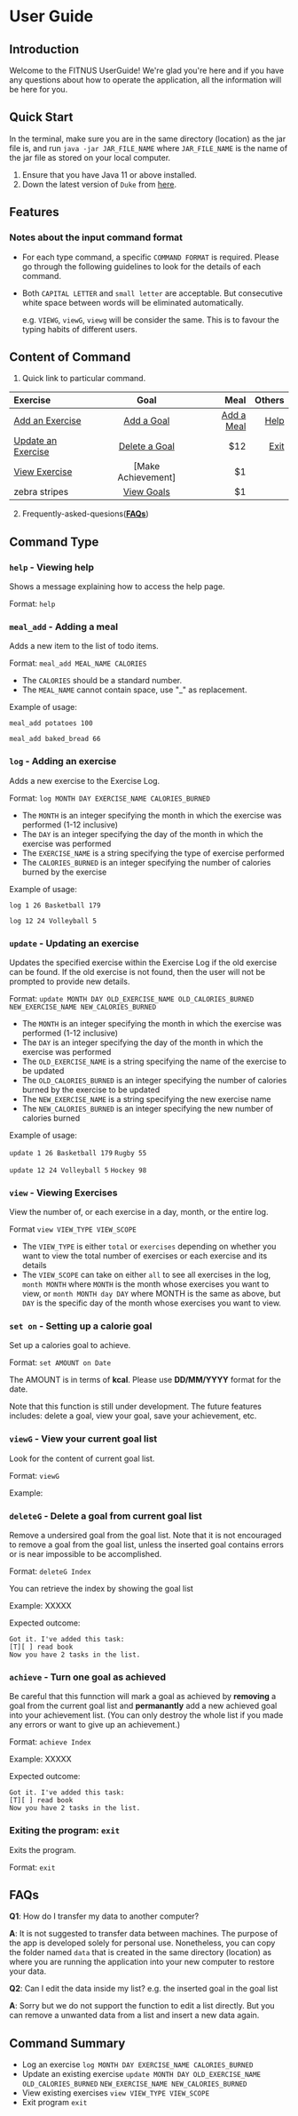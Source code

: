 # User Guide

## Introduction

Welcome to the FITNUS UserGuide! We're glad you're here and if you have any questions about how to operate the application, all the information will be here for you.

## Quick Start

In the terminal, make sure you are in the same directory (location) as the jar file is, and run `java -jar JAR_FILE_NAME` where `JAR_FILE_NAME` is the name of the jar file as stored on your local computer.

1. Ensure that you have Java 11 or above installed.
2. Down the latest version of `Duke` from [here](https://github.com/AY2324S1-CS2113-F11-1/tp/releases).

## Features 

### Notes about the input command format

- For each type command, a specific `COMMAND FORMAT` is required. Please go through the following guidelines to look for the details of each command.

- Both `CAPITAL LETTER` and `small letter` are acceptable. But consecutive white space between words will be eliminated automatically.
  
  e.g. `VIEWG`, `viewG`, `viewg` will be consider the same. This is to favour the typing habits of different users.

## Content of Command

1. Quick link to particular command.

|    Exercise | Goal  | Meal |  Others | 
| :------------ |:---------------:| -------------:| --------------:|
| [Add an Exercise](https://github.com/AY2324S1-CS2113-F11-1/tp/blob/master/docs/UserGuide.md#log---adding-an-exercise)      | [Add a Goal](https://github.com/AY2324S1-CS2113-F11-1/tp/blob/master/docs/UserGuide.md#set-on---setting-up-a-calorie-goal) | [Add a Meal](https://github.com/AY2324S1-CS2113-F11-1/tp/blob/master/docs/UserGuide.md#meal_add---adding-a-meal) | [Help](https://github.com/AY2324S1-CS2113-F11-1/tp/blob/master/docs/UserGuide.md#help---viewing-help) |
| [Update an Exercise](https://github.com/AY2324S1-CS2113-F11-1/tp/blob/master/docs/UserGuide.md#update---updating-an-exercise)      | [Delete a Goal](https://github.com/AY2324S1-CS2113-F11-1/tp/blob/master/docs/UserGuide.md#deleteg---delete-a-goal-from-current-goal-list)        |   $12 |  [Exit](https://github.com/AY2324S1-CS2113-F11-1/tp/blob/master/docs/UserGuide.md#exiting-the-program-exit)     |
| [View Exercise](https://github.com/AY2324S1-CS2113-F11-1/tp/blob/master/docs/UserGuide.md#view---viewing-exercises) | [Make Achievement]        |    $1 |       |
| zebra stripes | [View Goals](https://github.com/AY2324S1-CS2113-F11-1/tp/blob/master/docs/UserGuide.md#viewg---view-your-current-goal-list)        |    $1 |       |

2. Frequently-asked-quesions([**FAQs**](https://github.com/AY2324S1-CS2113-F11-1/tp/blob/master/docs/UserGuide.md#faqs))

## Command Type

### `help` - Viewing help
Shows a message explaining how to access the help page.

Format: `help`

### `meal_add` - Adding a meal
Adds a new item to the list of todo items.

Format: `meal_add MEAL_NAME CALORIES`

* The `CALORIES` should be a standard number.
* The `MEAL_NAME` cannot contain space, use "_" as replacement.

Example of usage: 

`meal_add potatoes 100`

`meal_add baked_bread 66`

### `log` - Adding an exercise
Adds a new exercise to the Exercise Log.

Format: `log MONTH DAY EXERCISE_NAME CALORIES_BURNED`

* The `MONTH` is an integer specifying the month in which the exercise was performed (1-12 inclusive)
* The `DAY` is an integer specifying the day of the month in which the exercise was performed
* The `EXERCISE_NAME` is a string specifying the type of exercise performed
* The `CALORIES_BURNED` is an integer specifying the number of calories burned by the exercise

Example of usage:

`log 1 26 Basketball 179`

`log 12 24 Volleyball 5`

### `update` - Updating an exercise
Updates the specified exercise within the Exercise Log if the old exercise can be found. If the old exercise is not
found, then the user will not be prompted to provide new details.

Format: `update MONTH DAY OLD_EXERCISE_NAME OLD_CALORIES_BURNED` `NEW_EXERCISE_NAME NEW_CALORIES_BURNED`

* The `MONTH` is an integer specifying the month in which the exercise was performed (1-12 inclusive)
* The `DAY` is an integer specifying the day of the month in which the exercise was performed
* The `OLD_EXERCISE_NAME` is a string specifying the name of the exercise to be updated
* The `OLD_CALORIES_BURNED` is an integer specifying the number of calories burned by the exercise to be updated
* The `NEW_EXERCISE_NAME` is a string specifying the new exercise name
* The `NEW_CALORIES_BURNED` is an integer specifying the new number of calories burned

Example of usage:

`update 1 26 Basketball 179`
`Rugby 55`

`update 12 24 Volleyball 5`
`Hockey 98`

### `view` - Viewing Exercises
View the number of, or each exercise in a day, month, or the entire log.

Format `view VIEW_TYPE VIEW_SCOPE`

* The `VIEW_TYPE` is either `total` or `exercises` depending on whether you want to view the total number of exercises
or each exercise and its details
* The `VIEW_SCOPE` can take on either `all` to see all exercises in the log, `month MONTH` where `MONTH` is the month
whose exercises you want to view, or `month MONTH day DAY` where MONTH is the same as above, but `DAY` is the specific
day of the month whose exercises you want to view.

### `set on` - Setting up a calorie goal
Set up a calories goal to achieve.

Format: `set AMOUNT on Date`

The AMOUNT is in terms of **kcal**. Please use **DD/MM/YYYY** format for the date.

Note that this function is still under development. The future features includes: delete a goal, view your goal, save your achievement, etc.

### `viewG` - View your current goal list
Look for the content of current goal list.

Format: `viewG`

Example:

### `deleteG` - Delete a goal from current goal list
Remove a undersired goal from the goal list. Note that it is not encouraged to remove a goal from the goal list, unless the inserted goal contains errors or is near impossible to be accomplished.

Format: `deleteG Index`

You can retrieve the index by showing the goal list

Example: XXXXX

Expected outcome:

```
Got it. I've added this task:
[T][ ] read book
Now you have 2 tasks in the list.
```

### `achieve` - Turn one goal as achieved
Be careful that this funnction will mark a goal as achieved by **removing** a goal from the current goal list and **permanantly** add a new achieved goal into your achievement list. (You can only destroy the whole list if you made any errors or want to give up an achievement.)

Format: `achieve Index`

Example: XXXXX

Expected outcome:

```
Got it. I've added this task:
[T][ ] read book
Now you have 2 tasks in the list.
```

### Exiting the program: `exit`
Exits the program.

Format: `exit`

## FAQs

**Q1**: How do I transfer my data to another computer? 

**A**: It is not suggested to transfer data between machines. The purpose of the app is developed solely for personal use. Nonetheless, you can copy the folder named `data` that is created in the same directory (location) as where you are running the application into your new computer to restore your data.

**Q2**: Can I edit the data inside my list? e.g. the inserted goal in the goal list

**A**: Sorry but we do not support the function to edit a list directly. But you can remove a unwanted data from a list and insert a new data again.

## Command Summary

* Log an exercise `log MONTH DAY EXERCISE_NAME CALORIES_BURNED`
* Update an existing exercise `update MONTH DAY OLD_EXERCISE_NAME OLD_CALORIES_BURNED`
`NEW_EXERCISE_NAME NEW_CALORIES_BURNED`
* View existing exercises `view VIEW_TYPE VIEW_SCOPE`
* Exit program `exit`
